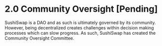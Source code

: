 # 2.0 Community Oversight \[Pending]

SushiSwap is a DAO and as such is ultimately governed by its community. However, being decentralized creates challenges within decision making processes which can slow progress. As such, SushiSwap has created the Community Oversight Committee.

